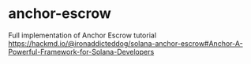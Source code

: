 # anchor-escrow
Full implementation of Anchor Escrow tutorial  https://hackmd.io/@ironaddicteddog/solana-anchor-escrow#Anchor-A-Powerful-Framework-for-Solana-Developers
